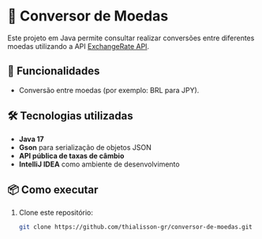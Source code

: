 # 💱 Conversor de Moedas

Este projeto em Java permite consultar realizar conversões entre diferentes moedas utilizando a API [ExchangeRate API](https://www.exchangerate-api.com/).

## 🚀 Funcionalidades

- Conversão entre moedas (por exemplo: BRL para JPY).

## 🛠 Tecnologias utilizadas

- **Java 17**
- **Gson** para serialização de objetos JSON
- **API pública de taxas de câmbio**
- **IntelliJ IDEA** como ambiente de desenvolvimento

## 📦 Como executar

1. Clone este repositório:
   ```bash
   git clone https://github.com/thialisson-gr/conversor-de-moedas.git

